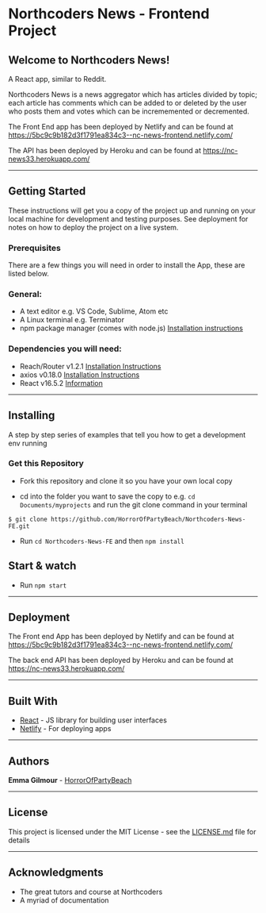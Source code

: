 # **Northcoders News - Frontend Project**

## **Welcome to Northcoders News!** 


A React app, similar to Reddit.

Northcoders News is a news aggregator which has articles divided by topic; each article has comments which can be added to or deleted by the user who posts them and votes which can be incrememented or decremented.

The Front End app has been deployed by Netlify and can be found at https://5bc9c9b182d3f1791ea834c3--nc-news-frontend.netlify.com/

The API has been deployed by Heroku and can be found at https://nc-news33.herokuapp.com/

------------

## **Getting Started**

These instructions will get you a copy of the project up and running on your local machine for development and testing purposes. See deployment for notes on how to deploy the project on a live system.

### **Prerequisites**

There are a few things you will need in order to install the App, these are listed below.

### General:

* A text editor e.g. VS Code, Sublime, Atom etc
* A Linux terminal e.g. Terminator
* npm package manager (comes with node.js) [Installation instructions](https://www.npmjs.com/)

### Dependencies you will need:

* Reach/Router v1.2.1 [Installation Instructions](https://reach.tech/router/tutorial/02-installation)
* axios v0.18.0 [Installation Instructions](https://www.npmjs.com/package/axios)
* React v16.5.2 [Information](https://reactjs.org/)


----------

## **Installing**

A step by step series of examples that tell you how to get a development env running

### **Get this Repository**

* Fork this repository and clone it so you have your own local copy

* cd into the folder you want to save the copy to e.g. `cd Documents/myprojects` and run the git clone command in your terminal

```
$ git clone https://github.com/HorrorOfPartyBeach/Northcoders-News-FE.git
```

* Run `cd Northcoders-News-FE` and then `npm install`

## Start & watch

* Run `npm start`

--------------

## **Deployment**

The Front end App has been deployed by Netlify and can be found at https://5bc9c9b182d3f1791ea834c3--nc-news-frontend.netlify.com/

The back end API has been deployed by Heroku and can be found at https://nc-news33.herokuapp.com/

--------------------

## **Built With**

* [React](https://reactjs.org/) - JS library for building user interfaces
* [Netlify](https://www.netlify.com/) - For deploying apps 

----------------

## **Authors**

**Emma Gilmour** - [HorrorOfPartyBeach](https://github.com/HorrorOfPartyBeach)

---------------

## **License**

This project is licensed under the MIT License - see the [LICENSE.md](LICENSE.md) file for details

--------------

## **Acknowledgments**

* The great tutors and course at Northcoders
* A myriad of documentation